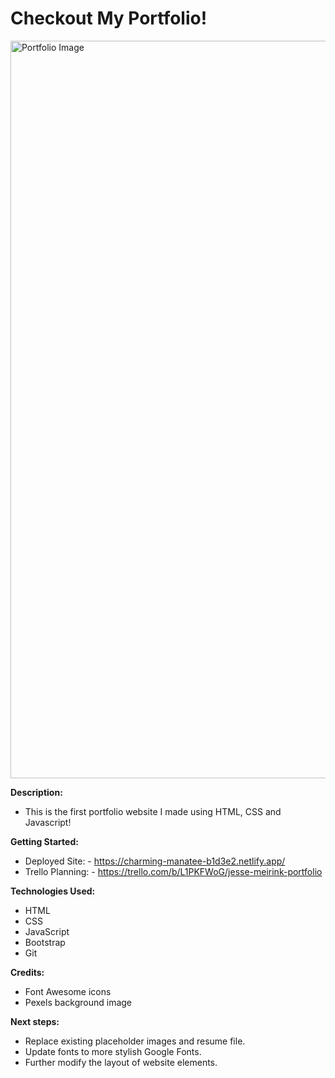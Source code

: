 # Checkout My Portfolio!

<img width="1180" alt="Portfolio Image" src="https://user-images.githubusercontent.com/84925553/173007112-293894b7-13ea-467a-a392-0caaf70f4ec7.png">

**Description:**
- This is the first portfolio website I made using HTML, CSS and Javascript!

**Getting Started:**
- Deployed Site: - https://charming-manatee-b1d3e2.netlify.app/
- Trello Planning: - https://trello.com/b/L1PKFWoG/jesse-meirink-portfolio

**Technologies Used:**
* HTML
* CSS
* JavaScript
* Bootstrap
* Git

**Credits:**
* Font Awesome icons
* Pexels background image

**Next steps:**
* Replace existing placeholder images and resume file.
* Update fonts to more stylish Google Fonts.
* Further modify the layout of website elements.
